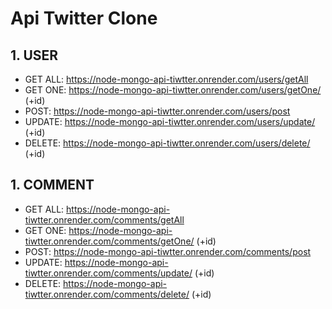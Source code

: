 # Api Twitter Clone

## 1. USER
- GET ALL: https://node-mongo-api-tiwtter.onrender.com/users/getAll
- GET ONE: https://node-mongo-api-tiwtter.onrender.com/users/getOne/ (+id)
- POST: https://node-mongo-api-tiwtter.onrender.com/users/post
- UPDATE: https://node-mongo-api-tiwtter.onrender.com/users/update/ (+id)
- DELETE: https://node-mongo-api-tiwtter.onrender.com/users/delete/ (+id)

## 1. COMMENT
- GET ALL: https://node-mongo-api-tiwtter.onrender.com/comments/getAll
- GET ONE: https://node-mongo-api-tiwtter.onrender.com/comments/getOne/ (+id)
- POST: https://node-mongo-api-tiwtter.onrender.com/comments/post
- UPDATE: https://node-mongo-api-tiwtter.onrender.com/comments/update/ (+id)
- DELETE: https://node-mongo-api-tiwtter.onrender.com/comments/delete/ (+id)
